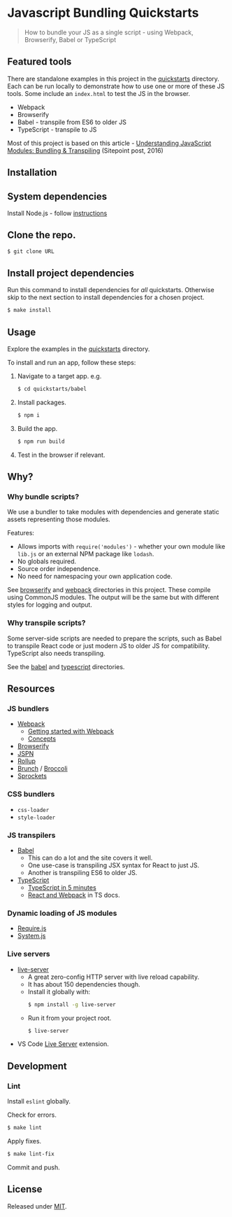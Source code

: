 # Javascript Bundling Quickstarts
> How to bundle your JS as a single script - using Webpack, Browserify, Babel or TypeScript


## Featured tools

There are standalone examples in this project in the [quickstarts](/quickstarts/) directory. Each can be run locally to demonstrate how to use one or more of these JS tools. Some include an `index.html` to test the JS in the browser.

- Webpack
- Browserify
- Babel - transpile from ES6 to older JS
- TypeScript - transpile to JS


Most of this project is based on this article - [Understanding JavaScript Modules: Bundling & Transpiling](https://www.sitepoint.com/javascript-modules-bundling-transpiling/) (Sitepoint post, 2016)


## Installation

## System dependencies

Install Node.js - follow [instructions](https://gist.github.com/MichaelCurrin/aa1fc56419a355972b96bce23f3bccba)

## Clone the repo.

```sh
$ git clone URL
```

## Install project dependencies

Run this command to install dependencies for _all_ quickstarts. Otherwise skip to the next section to install dependencies for a chosen project.

```sh
$ make install
```

## Usage

Explore the examples in the [quickstarts](/quickstarts/) directory.

To install and run an app, follow these steps:


1. Navigate to a target app. e.g.
    ```sh
    $ cd quickstarts/babel
    ```
2. Install packages.
    ```sh
    $ npm i
    ```
3. Build the app.
    ```sh
    $ npm run build
    ```
4. Test in the browser if relevant.


## Why?

### Why bundle scripts?

We use a bundler to take modules with dependencies and generate static assets representing those modules.

Features:

- Allows imports with `require('modules')` - whether your own module like `lib.js` or an external NPM package like `lodash`.
- No globals required.
- Source order independence.
- No need for namespacing your own application code.

See [browserify](/quickstarts/browserify/) and [webpack](/quickstarts/webpack/) directories in this project. These compile using CommonJS modules. The output will be the same but with different styles for logging and output.


### Why transpile scripts?

Some server-side scripts are needed to prepare the scripts, such as Babel to transpile React code or just modern JS to older JS for compatibility. TypeScript also needs transpiling.

See the [babel](/quickstarts/babel/) and [typescript](/quickstarts/typescript) directories.


## Resources

### JS bundlers

- [Webpack](http://webpack.github.io/)
    - [Getting started with Webpack](webpack.github.io/docs/tutorials/getting-started/)
    - [Concepts](https://webpack.js.org/concepts)
- [Browserify](http://browserify.org/)
- [JSPN](http://jspm.io/)
- [Rollup](http://rollupjs.org/)
- [Brunch](http://brunch.io/) / [Broccoli](http://broccolijs.com/)
- [Sprockets](https://github.com/rails/sprockets)

### CSS bundlers

- `css-loader`
- `style-loader`

### JS transpilers

- [Babel](https://babeljs.io/)
    - This can do a lot and the site covers it well.
    - One use-case is transpiling JSX syntax for React to just JS.
    - Another is transpiling ES6 to older JS.
- [TypeScript](http://www.typescriptlang.org/)
    - [TypeScript in 5 minutes](https://www.typescriptlang.org/docs/handbook/typescript-in-5-minutes.html)
    - [React and Webpack](https://www.typescriptlang.org/docs/handbook/react-&-webpack.html) in TS docs.

### Dynamic loading of JS modules

- [Require.js](https://requirejs.org)
- [System.js](https://github.com/systemjs/systemjs)

### Live servers

- [live-server](https://www.npmjs.com/package/live-server)
    - A great zero-config HTTP server with live reload capability.
    - It has about 150 dependencies though.
    - Install it globally with:
        ```sh
        $ npm install -g live-server
        ```
    - Run it from your project root.
        ```sh
        $ live-server
        ```
- VS Code [Live Server](https://marketplace.visualstudio.com/items?itemName=ritwickdey.LiveServer) extension.


## Development

### Lint

Install `eslint` globally.

Check for errors.

```sh
$ make lint
```

Apply fixes.

```sh
$ make lint-fix
```

Commit and push.


## License

Released under [MIT](/LICENSE).

